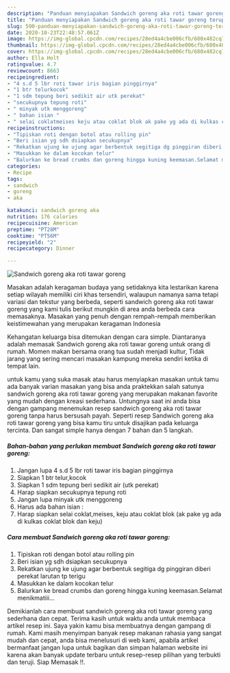 ```yaml
---
description: "Panduan menyiapakan Sandwich goreng aka roti tawar goreng terupdate"
title: "Panduan menyiapakan Sandwich goreng aka roti tawar goreng terupdate"
slug: 590-panduan-menyiapakan-sandwich-goreng-aka-roti-tawar-goreng-terupdate
date: 2020-10-23T22:48:57.061Z
image: https://img-global.cpcdn.com/recipes/28ed4a4cbe006cfb/680x482cq70/sandwich-goreng-aka-roti-tawar-goreng-foto-resep-utama.jpg
thumbnail: https://img-global.cpcdn.com/recipes/28ed4a4cbe006cfb/680x482cq70/sandwich-goreng-aka-roti-tawar-goreng-foto-resep-utama.jpg
cover: https://img-global.cpcdn.com/recipes/28ed4a4cbe006cfb/680x482cq70/sandwich-goreng-aka-roti-tawar-goreng-foto-resep-utama.jpg
author: Ella Holt
ratingvalue: 4.7
reviewcount: 8663
recipeingredient:
- "4 s.d 5 lbr roti tawar iris bagian pinggirnya"
- "1 btr telurkocok"
- "1 sdm tepung beri sedikit air utk perekat"
- "secukupnya tepung roti"
- " minyak utk menggoreng"
- " bahan isian "
- " selai coklatmeises keju atau coklat blok ak pake yg ada di kulkas coklat blok dan keju"
recipeinstructions:
- "Tipiskan roti dengan botol atau rolling pin"
- "Beri isian yg sdh dsiapkan secukupnya"
- "Rekatkan ujung ke ujung agar berbentuk segitiga dg pinggiran diberi perekat larutan tp terigu"
- "Masukkan ke dalam kocokan telur"
- "Balurkan ke bread crumbs dan goreng hingga kuning keemasan.Selamat menikmatiii..."
categories:
- Recipe
tags:
- sandwich
- goreng
- aka

katakunci: sandwich goreng aka 
nutrition: 176 calories
recipecuisine: American
preptime: "PT28M"
cooktime: "PT56M"
recipeyield: "2"
recipecategory: Dinner

---
```



![Sandwich goreng aka roti tawar goreng](https://img-global.cpcdn.com/recipes/28ed4a4cbe006cfb/680x482cq70/sandwich-goreng-aka-roti-tawar-goreng-foto-resep-utama.jpg)

Masakan adalah keragaman budaya yang setidaknya kita lestarikan karena setiap wilayah memiliki ciri khas tersendiri, walaupun namanya sama tetapi variasi dan tekstur yang berbeda, seperti sandwich goreng aka roti tawar goreng yang kami tulis berikut mungkin di area anda berbeda cara memasaknya. Masakan yang penuh dengan rempah-rempah memberikan keistimewahan yang merupakan keragaman Indonesia



Kehangatan keluarga bisa ditemukan dengan cara simple. Diantaranya adalah memasak Sandwich goreng aka roti tawar goreng untuk orang di rumah. Momen makan bersama orang tua sudah menjadi kultur, Tidak jarang yang sering mencari masakan kampung mereka sendiri ketika di tempat lain.

untuk kamu yang suka masak atau harus menyiapkan masakan untuk tamu ada banyak varian masakan yang bisa anda praktekkan salah satunya sandwich goreng aka roti tawar goreng yang merupakan makanan favorite yang mudah dengan kreasi sederhana. Untungnya saat ini anda bisa dengan gampang menemukan resep sandwich goreng aka roti tawar goreng tanpa harus bersusah payah.
Seperti resep Sandwich goreng aka roti tawar goreng yang bisa kamu tiru untuk disajikan pada keluarga tercinta. Dan sangat simple hanya dengan 7 bahan dan 5 langkah.


<!--inarticleads1-->

##### Bahan-bahan yang perlukan membuat Sandwich goreng aka roti tawar goreng:

1. Jangan lupa 4 s.d 5 lbr roti tawar iris bagian pinggirnya
1. Siapkan 1 btr telur,kocok
1. Siapkan 1 sdm tepung beri sedikit air (utk perekat)
1. Harap siapkan secukupnya tepung roti
1. Jangan lupa  minyak utk menggoreng
1. Harus ada  bahan isian :
1. Harap siapkan  selai coklat,meises, keju atau coklat blok (ak pake yg ada di kulkas coklat blok dan keju)




<!--inarticleads2-->

##### Cara membuat  Sandwich goreng aka roti tawar goreng:

1. Tipiskan roti dengan botol atau rolling pin
1. Beri isian yg sdh dsiapkan secukupnya
1. Rekatkan ujung ke ujung agar berbentuk segitiga dg pinggiran diberi perekat larutan tp terigu
1. Masukkan ke dalam kocokan telur
1. Balurkan ke bread crumbs dan goreng hingga kuning keemasan.Selamat menikmatiii...




Demikianlah cara membuat sandwich goreng aka roti tawar goreng yang sederhana dan cepat. Terima kasih untuk waktu anda untuk membaca artikel resep ini. Saya yakin kamu bisa membuatnya dengan gampang di rumah. Kami masih menyimpan banyak resep makanan rahasia yang sangat mudah dan cepat, anda bisa menelusuri di web kami, apabila artikel bermanfaat jangan lupa untuk bagikan dan simpan halaman website ini karena akan banyak update terbaru untuk resep-resep pilihan yang terbukti dan teruji. Siap Memasak !!. 
